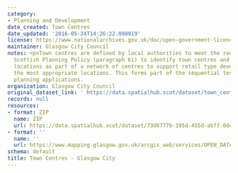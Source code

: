 ```yaml
---
category:
- Planning and Development
date_created: Town Centres
date_updated: '2016-05-24T14:26:22.098919'
license: https://www.nationalarchives.gov.uk/doc/open-government-licence/version/3/
maintainer: Glasgow City Council
notes: <p>Town centres are defined by local authorities to meet the requirement of
  Scottish Planning Policy (paragraph 61) to identify town centres and other retail
  locations as part of a network of centres to support retail type development in
  the most appropriate locations. This forms part of the sequential test in assessing
  planning applications.                                                                                                                                                                                                                                                                                                                                                                                                                                                                                                                                                                                                                                                                                                                                                                                                                                                                                                                                                                                                                                                                                                                                                                                                                                                                                                                                                                                                                                                                                                                                                                                                                                                                                                                      </p>
organization: Glasgow City Council
original_dataset_link: ' https://data.spatialhub.scot/dataset/town_centres-gc'
records: null
resources:
- format: ZIP
  name: ZIP
  url: https://data.spatialhub.scot/dataset/73d6777b-195d-455d-abff-0d46b2cb52b1/resource/5f303f97-7e0c-417b-9919-8f58e70990d0/download/glasgow_towncentres.zip
- format: ''
  name: ''
  url: https://www.mapping.glasgow.gov.uk/arcgis_web/services/OPEN_DATA/City_Development_Plan/MapServer/WFSServer?request=GetCapabilities&service=WFS
schema: default
title: Town Centres - Glasgow City
---
```

